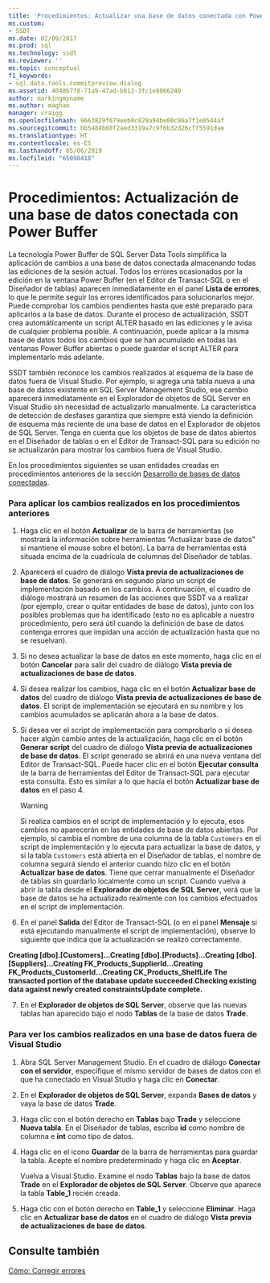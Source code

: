 ```yaml
---
title: 'Procedimientos: Actualizar una base de datos conectada con Power Buffer | Microsoft Docs'
ms.custom:
- SSDT
ms.date: 02/09/2017
ms.prod: sql
ms.technology: ssdt
ms.reviewer: ''
ms.topic: conceptual
f1_keywords:
- sql.data.tools.commitpreview.dialog
ms.assetid: 4048b7f8-71a9-47ad-b812-3fc1e8066240
author: markingmyname
ms.author: maghan
manager: craigg
ms.openlocfilehash: 9663829f679eeb0c829a94be00c86a7f1e0544af
ms.sourcegitcommit: bb5484b08f2aed3319a7c9f6b32d26cff5591dae
ms.translationtype: HT
ms.contentlocale: es-ES
ms.lasthandoff: 05/06/2019
ms.locfileid: "65098418"
---
```

# <a name="how-to-update-a-connected-database-with-power-buffer"></a>Procedimientos: Actualización de una base de datos conectada con Power Buffer
La tecnología Power Buffer de SQL Server Data Tools simplifica la aplicación de cambios a una base de datos conectada almacenando todas las ediciones de la sesión actual. Todos los errores ocasionados por la edición en la ventana Power Buffer (en el Editor de Transact\-SQL o en el Diseñador de tablas) aparecen inmediatamente en el panel **Lista de errores**, lo que le permite seguir los errores identificados para solucionarlos mejor. Puede comprobar los cambios pendientes hasta que esté preparado para aplicarlos a la base de datos. Durante el proceso de actualización, SSDT crea automáticamente un script ALTER basado en las ediciones y le avisa de cualquier problema posible. A continuación, puede aplicar a la misma base de datos todos los cambios que se han acumulado en todas las ventanas Power Buffer abiertas o puede guardar el script ALTER para implementarlo más adelante.  
  
SSDT también reconoce los cambios realizados al esquema de la base de datos fuera de Visual Studio. Por ejemplo, si agrega una tabla nueva a una base de datos existente en SQL Server Management Studio, ese cambio aparecerá inmediatamente en el Explorador de objetos de SQL Server en Visual Studio sin necesidad de actualizarlo manualmente. La característica de detección de desfases garantiza que siempre está viendo la definición de esquema más reciente de una base de datos en el Explorador de objetos de SQL Server. Tenga en cuenta que los objetos de base de datos abiertos en el Diseñador de tablas o en el Editor de Transact\-SQL para su edición no se actualizarán para mostrar los cambios fuera de Visual Studio.  
  
En los procedimientos siguientes se usan entidades creadas en procedimientos anteriores de la sección [Desarrollo de bases de datos conectadas](../ssdt/connected-database-development.md).  
  
### <a name="to-apply-the-changes-made-in-the-previous-procedures"></a>Para aplicar los cambios realizados en los procedimientos anteriores  
  
1.  Haga clic en el botón **Actualizar** de la barra de herramientas (se mostrará la información sobre herramientas “Actualizar base de datos” si mantiene el mouse sobre el botón). La barra de herramientas está situada encima de la cuadrícula de columnas del Diseñador de tablas.  
  
2.  Aparecerá el cuadro de diálogo **Vista previa de actualizaciones de base de datos**. Se generará en segundo plano un script de implementación basado en los cambios. A continuación, el cuadro de diálogo mostrará un resumen de las acciones que SSDT va a realizar (por ejemplo, crear o quitar entidades de base de datos), junto con los posibles problemas que ha identificado (esto no es aplicable a nuestro procedimiento, pero será útil cuando la definición de base de datos contenga errores que impidan una acción de actualización hasta que no se resuelvan).  
  
3.  Si no desea actualizar la base de datos en este momento, haga clic en el botón **Cancelar** para salir del cuadro de diálogo **Vista previa de actualizaciones de base de datos**.  
  
4.  Si desea realizar los cambios, haga clic en el botón **Actualizar base de datos** del cuadro de diálogo **Vista previa de actualizaciones de base de datos**. El script de implementación se ejecutará en su nombre y los cambios acumulados se aplicarán ahora a la base de datos.  
  
5.  Si desea ver el script de implementación para comprobarlo o si desea hacer algún cambio antes de la actualización, haga clic en el botón **Generar script** del cuadro de diálogo **Vista previa de actualizaciones de base de datos**. El script generado se abrirá en una nueva ventana del Editor de Transact\-SQL. Puede hacer clic en el botón **Ejecutar consulta** de la barra de herramientas del Editor de Transact\-SQL para ejecutar esta consulta. Esto es similar a lo que hacía el botón **Actualizar base de datos** en el paso 4.  
  
    > [!WARNING]  
    > Si realiza cambios en el script de implementación y lo ejecuta, esos cambios no aparecerán en las entidades de base de datos abiertas. Por ejemplo, si cambia el nombre de una columna de la tabla `Customers` en el script de implementación y lo ejecuta para actualizar la base de datos, y si la tabla `Customers` está abierta en el Diseñador de tablas, el nombre de columna seguirá siendo el anterior cuando hizo clic en el botón **Actualizar base de datos**. Tiene que cerrar manualmente el Diseñador de tablas sin guardarlo localmente como un script. Cuando vuelva a abrir la tabla desde el **Explorador de objetos de SQL Server**, verá que la base de datos se ha actualizado realmente con los cambios efectuados en el script de implementación.  
  
6.  En el panel **Salida** del Editor de Transact\-SQL (o en el panel **Mensaje** si está ejecutando manualmente el script de implementación), observe lo siguiente que indica que la actualización se realizó correctamente.  
  
**Creating [dbo].[Customers]...Creating [dbo].[Products]...Creating [dbo].[Suppliers]...Creating FK_Products_SupplierId...Creating FK_Products_CustomerId...Creating CK_Products_ShelfLife The transacted portion of the database update succeeded.Checking existing data against newly created constraintsUpdate complete.**  
  
7.  En el **Explorador de objetos de SQL Server**, observe que las nuevas tablas han aparecido bajo el nodo **Tablas** de la base de datos **Trade**.  
  
### <a name="to-view-changes-made-to-a-database-outside-visual-studio"></a>Para ver los cambios realizados en una base de datos fuera de Visual Studio  
  
1.  Abra SQL Server Management Studio. En el cuadro de diálogo **Conectar con el servidor**, especifique el mismo servidor de bases de datos con el que ha conectado en Visual Studio y haga clic en **Conectar**.  
  
2.  En el **Explorador de objetos de SQL Server**, expanda **Bases de datos** y vaya la base de datos **Trade**.  
  
3.  Haga clic con el botón derecho en **Tablas** bajo **Trade** y seleccione **Nueva tabla**. En el Diseñador de tablas, escriba **id** como nombre de columna e **int** como tipo de datos.  
  
4.  Haga clic en el icono **Guardar** de la barra de herramientas para guardar la tabla. Acepte el nombre predeterminado y haga clic en **Aceptar**.  
  
    Vuelva a Visual Studio. Examine el nodo **Tablas** bajo la base de datos **Trade** en el **Explorador de objetos de SQL Server**. Observe que aparece la tabla **Table_1** recién creada.  
  
5.  Haga clic con el botón derecho en **Table_1** y seleccione **Eliminar**. Haga clic en **Actualizar base de datos** en el cuadro de diálogo **Vista previa de actualizaciones de base de datos**.  
  
## <a name="see-also"></a>Consulte también  
[Cómo: Corregir errores](../ssdt/how-to-fix-errors.md)  
  
